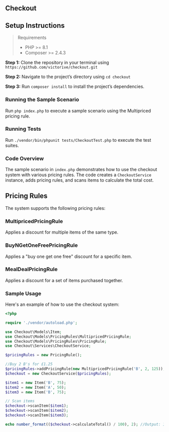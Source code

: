 ## Checkout

## Setup Instructions

> Requirements
> - PHP >= 8.1
> - Composer >= 2.4.3

**Step 1:** Clone the repository in your terminal using `https://github.com/victorive/checkout.git`

**Step 2:** Navigate to the project’s directory using `cd checkout`

**Step 3:** Run `composer install` to install the project’s dependencies.

### Running the Sample Scenario

Run `php index.php` to execute a sample scenario using the Multipriced pricing rule.

### Running Tests

Run `./vendor/bin/phpunit tests/CheckoutTest.php` to execute the test suites.

### Code Overview

The sample scenario in `index.php` demonstrates how to use the checkout system with various pricing rules. The code creates a `CheckoutService` instance, adds pricing rules, and scans items to calculate the total cost.

## Pricing Rules

The system supports the following pricing rules:

### MultipricedPricingRule

Applies a discount for multiple items of the same type.

### BuyNGetOneFreePricingRule

Applies a "buy one get one free" discount for a specific item.

### MealDealPricingRule

Applies a discount for a set of items purchased together.

### Sample Usage

Here's an example of how to use the checkout system:
```php
<?php

require './vendor/autoload.php';

use Checkout\Models\Item;
use Checkout\Models\PricingRules\MultipricedPricingRule;
use Checkout\Models\PricingRules\PricingRule;
use Checkout\Services\CheckoutService;

$pricingRules = new PricingRule();

//Buy 2 B's for £1.25
$pricingRules->addPricingRule(new MultipricedPricingRule('B', 2, 125));
$checkout = new CheckoutService($pricingRules);

$item1 = new Item('B', 75);
$item2 = new Item('A', 50);
$item3 = new Item('B', 75);

// Scan items
$checkout->scanItem($item1);
$checkout->scanItem($item2);
$checkout->scanItem($item3);

echo number_format(($checkout->calculateTotal() / 100), 2); //Output: 1.75
